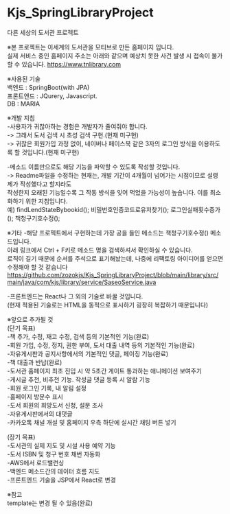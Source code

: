 # Kjs_SpringLibraryProject  
다른 세상의 도서관 프로젝트  


※본 프로젝트는 이세계의 도서관을 모티브로 만든 홈페이지 입니다.  
실제 서비스 중인 홈페이지 주소는 아래와 같으며 예상치 못한 사건 발생 시 접속이 불가할 수 있습니다. 
https://www.tnlibrary.com  


※사용된 기술  
백엔드 : SpringBoot(with JPA)  
프론트엔드 : JQurery, Javascript.   
DB : MARIA  


※개발 지침  
-사용자가 귀찮아하는 경험은 개발자가 줄여줘야 합니다.   
-> 그래서 도서 검색 시 초성 검색 구현.(현재 미구현)   
-> 귀찮은 회원가입 과정 없이, 네이버나 페이스북 같은 3자의 로그인 방식을 이용하도록 할 것입니다.(현재 미구현)  

-메소드 이름만으로도 해당 기능을 파악할 수 있도록 작성할 것입니다.  
-> Readme파일을 수정하는 현재는, 개발 기간이 4개월이 넘어가는 시점이므로 설령 제가 작성했다고 할지라도  
작성한지 오래된 기능일수록 그 작동 방식을 잊어 먹었을 가능성이 높습니다. 이를 최소화하기 위한 지침입니다.  
예) findLendStateBybookid(); 비밀번호인증코드로유저찾기(); 로그인실패횟수증가(); 책청구기호수정();  


※기타
-해당 프로젝트에서 구현하는데 가장 공을 들인 메소드는 책청구기호수정() 메소드입니다.  
아래 링크에서 Ctrl + F키로 메소드 명을 검색하셔서 확인하실 수 있습니다.  
로직이 길기 때문에 순서를 주석으로 표기해놨는데, 나중에 리팩토링 아이디어를 얻으면 수정해야 할 것 같습니다  
https://github.com/zozokjs/Kjs_SpringLibraryProject/blob/main/library/src/main/java/com/kjs/library/service/SaseoService.java  

-프론트엔드는 React나 그 외의 기술로 바꿀 것입니다.  
(현재 적용된 기술로는 HTML을 동적으로 표시하기 굉장히 복잡하기 때문입니다)  


※앞으로 추가될 것  
(단기 목표)  
-책 추가, 수정, 재고 수정, 검색 등의 기본적인 기능(완료)  
-회원 가입, 수정, 정지, 권한 부여, 도서 대출 내역 등의 기본적인 기능(완료)  
-자유게시판과 공지사항에서의 기본적인 댓글, 페이징 기능(완료)  
-책 대출과 반납(완료)  
-도서관 홈페이지 최초 진입 시 약 5초간 게이트 통과하는 애니메이션 보여주기  
-게시글 추천, 비추천 기능. 작성글 댓글 등록 시 알람 기능  
-회원 로그인 기록, 내 알림 설정  
-홈페이지 방문수 표시  
-도서 회원의 희망도서 신청, 설문 조사  
-자유게시판에서의 대댓글  
-카카오톡 채널 개설 및 홈페이지 우측 하단에 실시간 채팅 버튼 넣기  

(장기 목표)  
-도서관의 실제 지도 및 시설 사용 예약 기능   
-도서 ISBN 및 청구 번호 채번 자동화  
-AWS에서 로드밸런싱  
-백엔드 메소드간의 데이터 흐름 지도  
-프론트엔드 기술을 JSP에서 React로 변경  


※참고  
template는 변경 될 수 있음(완료)  
